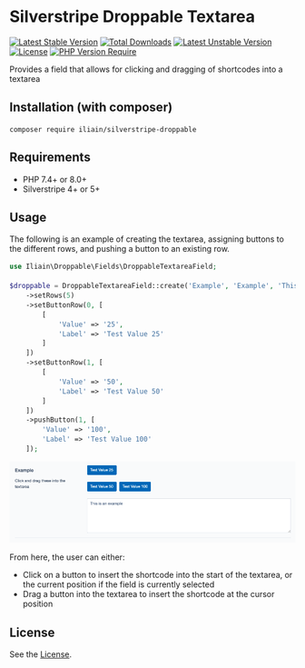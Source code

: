 # Silverstripe Droppable Textarea

[![Latest Stable Version](http://poser.pugx.org/iliain/silverstripe-droppable/v)](https://packagist.org/packages/iliain/silverstripe-droppable) 
[![Total Downloads](http://poser.pugx.org/iliain/silverstripe-droppable/downloads)](https://packagist.org/packages/iliain/silverstripe-droppable) 
[![Latest Unstable Version](http://poser.pugx.org/iliain/silverstripe-droppable/v/unstable)](https://packagist.org/packages/iliain/silverstripe-droppable) 
[![License](http://poser.pugx.org/iliain/silverstripe-droppable/license)](https://packagist.org/packages/iliain/silverstripe-droppable) 
[![PHP Version Require](http://poser.pugx.org/iliain/silverstripe-droppable/require/php)](https://packagist.org/packages/iliain/silverstripe-droppable)

Provides a field that allows for clicking and dragging of shortcodes into a textarea

## Installation (with composer)

	composer require iliain/silverstripe-droppable

## Requirements

* PHP 7.4+ or 8.0+
* Silverstripe 4+ or 5+

## Usage

The following is an example of creating the textarea, assigning buttons to the different rows, and pushing a button to an existing row. 

```PHP
use Iliain\Droppable\Fields\DroppableTextareaField;

$droppable = DroppableTextareaField::create('Example', 'Example', 'This is an example')
    ->setRows(5)
    ->setButtonRow(0, [
        [
            'Value' => '25', 
            'Label' => 'Test Value 25'
        ]
    ])
    ->setButtonRow(1, [
        [
            'Value' => '50', 
            'Label' => 'Test Value 50'
        ]
    ])
    ->pushButton(1, [
        'Value' => '100', 
        'Label' => 'Test Value 100'
    ]);
```

![Visual example of the above code](client/images/example.png)

From here, the user can either:
 * Click on a button to insert the shortcode into the start of the textarea, or the current position if the field is currently selected
 * Drag a button into the textarea to insert the shortcode at the cursor position

## License

See the [License](LICENSE).
